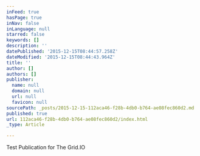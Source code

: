 ```yaml
---
inFeed: true
hasPage: true
inNav: false
inLanguage: null
starred: false
keywords: []
description: ''
datePublished: '2015-12-15T08:44:57.258Z'
dateModified: '2015-12-15T08:44:43.964Z'
title: ''
author: []
authors: []
publisher:
  name: null
  domain: null
  url: null
  favicon: null
sourcePath: _posts/2015-12-15-112aca46-f28b-4db0-b764-ae08fec860d2.md
published: true
url: 112aca46-f28b-4db0-b764-ae08fec860d2/index.html
_type: Article

---
```

Test Publication for The Grid.IO
